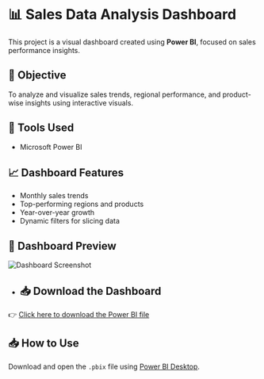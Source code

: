 # 📊 Sales Data Analysis Dashboard

This project is a visual dashboard created using **Power BI**, focused on sales performance insights.

## 📌 Objective
To analyze and visualize sales trends, regional performance, and product-wise insights using interactive visuals.

## 🔧 Tools Used
- Microsoft Power BI

## 📈 Dashboard Features
- Monthly sales trends
- Top-performing regions and products
- Year-over-year growth
- Dynamic filters for slicing data

## 📸 Dashboard Preview
![Dashboard Screenshot](visuals/dashboard-snapshot.png)

- ## 📥 Download the Dashboard
👉 [Click here to download the Power BI file](Sales-Data-Analysis.pbix)

## 📥 How to Use
Download and open the `.pbix` file using [Power BI Desktop](https://powerbi.microsoft.com/desktop/).
